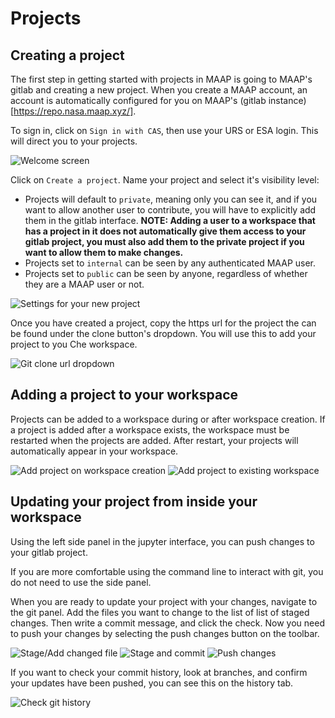 # Projects

## Creating a project

The first step in getting started with projects in MAAP is going to MAAP's
gitlab and creating a new project. When you create a MAAP account, an account is
automatically configured for you on MAAP's (gitlab instance)[https://repo.nasa.maap.xyz/].

To sign in, click on `Sign in with CAS`, then use your URS or ESA login. This will direct
you to your projects.

![Welcome screen](./images/log_on.png)

Click on `Create a project`. Name your project and select it's visibility level:
- Projects will default to `private`, meaning only you can see it, and if you want to allow another
user to contribute, you will have to explicitly add them in the gitlab interface. **NOTE:
Adding a user to a workspace that has a project in it does not automatically give them access
to your gitlab project, you must also add them to the private project if you want to
allow them to make changes.**
- Projects set to `internal` can be seen by any authenticated MAAP user.
- Projects set to `public` can be seen by anyone, regardless of whether they are a MAAP
user or not.

![Settings for your new project](./images/first_project.png)

Once you have created a project, copy the https url for the project the can be found under 
the clone button's dropdown. You will use this to add your project to you Che workspace.

![Git clone url dropdown](./images/git_clone.png)

## Adding a project to your workspace

Projects can be added to a workspace during or after workspace creation. If a project is
added after a workspace exists, the workspace must be restarted when the projects are added.
After restart, your projects will automatically appear in your workspace.

![Add project on workspace creation](./images/add_to_new.png) 
![Add project to existing workspace](./images/add_to_existing.png)

## Updating your project from inside your workspace

Using the left side panel in the jupyter interface, you can push changes to your gitlab project.

If you are more comfortable using the command line to interact with git, you do not need to use
the side panel.

When you are ready to update your project with your changes, navigate to the git panel.
Add the files you want to change to the list of list of staged changes. Then write a 
commit message, and click the check. Now you need to push your changes by selecting the
push changes button on the toolbar.

![Stage/Add changed file](./images/git_changed_file_highlight.png)
![Stage and commit](./images/stage_and_commit_highlighted.png)
![Push changes](./images/push_changes_highlighted.png)

If you want to check your commit history, look at branches, and confirm your
updates have been pushed, you can see this on the history tab.

![Check git history](./images/check_history.png)